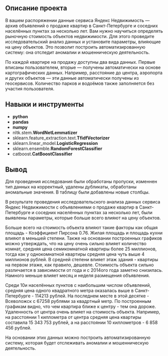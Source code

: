 ## Описание проекта

В вашем распоряжении данные сервиса Яндекс Недвижимость — архив объявлений о продаже квартир в Санкт-Петербурге и соседних населённых пунктах за несколько лет. Вам нужно научиться определять рыночную стоимость объектов недвижимости. Для этого проведите исследовательский анализ данных и установите параметры, влияющие на цену объектов. Это позволит построить автоматизированную систему: она отследит аномалии и мошенническую деятельность.

По каждой квартире на продажу доступны два вида данных. Первые вписаны пользователем, вторые — получены автоматически на основе картографических данных. Например, расстояние до центра, аэропорта и других объектов — эти данные автоматически получены из геосервисов. Количество парков и водоёмов также заполняется без участия пользователя.


## Навыки и инструменты

- **python**
- **pandas**
- **numpy**
- nltk.stem.**WordNetLemmatizer**
- sklearn.feature_extraction.text.**TfidfVectorizer**
- sklearn.linear_model.**LogisticRegression**
- sklearn.ensemble.**RandomForestClassifier**
- catboost.**CatBoostClassifier**



## Вывод

Для проведения исследования были обработаны пропуски, изменнен тип данных на корректный, удалены дубликаты, обработаны аномальные значения. В таблицу были добавлены новые столбцы. 

В результате проведения исследовательского анализа данных сервиса Яндекс Недвижимости с объявлениями о продаже квартир в Санкт-Петербурге и соседних населённых пунктах за несколько лет, были выявлены параметры, которые больше всего влияют на цену объектов. 

Больше всего на стоимость объекта влияют такие факторы как общая площадь - Коэффициент Пирсона 0.76. Жилая площадь и площадь кухни влияют в меньшей степени. Также на основании построенных графиков можно утверждать, что на цену очень сильно влияет количество комнат, средняя цена семикомнатной квартиры более 25 миллионов, тогда как у однокомнатной квартиры средняя цена чуть выше 4 миллионов рублей. В средней степени влияет этаж здания - квартиры на первом этаже, как правило, дешевле. Стоимость объекта сильно различается в зависимости от года и с 2014ого года заметно снизилась. Намного меньше влияет месяц и неделя размещения объявления.

Среди 10и населённых пунктов с наибольшим числом объявлений, средняя цена одного квадратного метра оказалась выше в Санкт-Петербурге - 114213 рублей. На последнем месте в этой десятке - Всеволожск с 67258 рублями за квадртный метр.
По построенным графикам видно, что чем квартира ближе к центру - тем она дороже. Удаленность от центра очень влияет на стоимость объекта. Например, на расстоянии 1 киллометра от центра средняя цена квартиры составила 15 343 753 рублей, а на расстоянии 10 киллометров - 6 858 456 рублей.

На основании этих данных можно построить автоматизированную систему, которая будет отслеживать аномалии и мошенническую деятельность. 